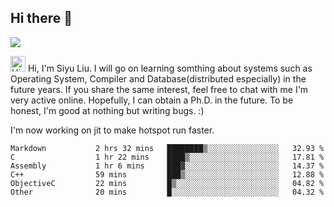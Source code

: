 


<!--
**liusy58/liusy58** is a ✨ _special_ ✨ repository because its `README.md` (this file) appears on your GitHub profile.

Here are some ideas to get you started:

- 🔭 I’m currently working on ...
- 🌱 I’m currently learning ...
- 👯 I’m looking to collaborate on ...
- 🤔 I’m looking for help with ...
- 💬 Ask me about ...
- 📫 How to reach me: ...
- 😄 Pronouns: ...
- ⚡ Fun fact: ...
-->
<!--
![](https://komarev.com/ghpvc/?username=liusy58&color=brightgreen&label=PROFILE+VIEWS)




- 🔭 I’m currently working on my .
- 📫 How to reach me:plz contact me by [email](liusy58@,ail2.sysu.edu.cn) or WeChat(LIUSIYU_58)
- 🏫 I'm an undergraduate in Sun-Yat-sen University majoring in the computer science. Expected to graduate in Spring 2021.
- 👯 I'm now interested in System such as OS, Compiler and Database. 
- 🤔 I’m looking for help with Database System.
-->

## Hi there 👋
![](https://komarev.com/ghpvc/?username=liusy58&color=brightgreen&label=PROFILE+VIEWS)


<img height="25" src='https://qpluspicture.oss-cn-beijing.aliyuncs.com/6LjjQA/Hi.gif' alt='Hi' width="24"/> Hi, I'm Siyu Liu. I will go on learning somthing about systems such as Operating System, Compiler and Database(distributed especially) in the future years. If you share the same interest, feel free to chat with me I'm very active online. Hopefully, I can obtain a Ph.D. in the future. To be honest, I'm good at nothing but writing bugs. :)
<p></p>

I'm now working on jit to make hotspot run faster.



 <!--START_SECTION:waka-->

```text
Markdown           2 hrs 32 mins   ████████▒░░░░░░░░░░░░░░░░   32.93 %
C                  1 hr 22 mins    ████▒░░░░░░░░░░░░░░░░░░░░   17.81 %
Assembly           1 hr 6 mins     ███▓░░░░░░░░░░░░░░░░░░░░░   14.37 %
C++                59 mins         ███▒░░░░░░░░░░░░░░░░░░░░░   12.88 %
ObjectiveC         22 mins         █▒░░░░░░░░░░░░░░░░░░░░░░░   04.82 %
Other              20 mins         █░░░░░░░░░░░░░░░░░░░░░░░░   04.32 %
```

<!--END_SECTION:waka-->
